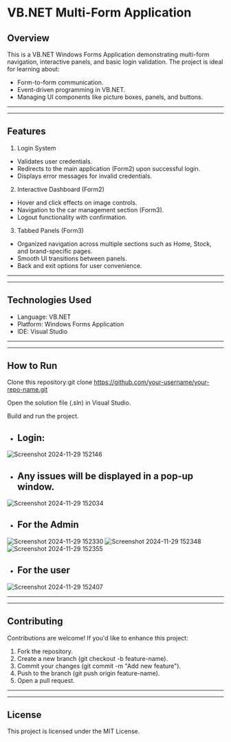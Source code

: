 # VB.NET Multi-Form Application

## Overview
This is a VB.NET Windows Forms Application demonstrating multi-form navigation, interactive panels, and basic login validation. The project is ideal for learning about:
- Form-to-form communication.
- Event-driven programming in VB.NET.
- Managing UI components like picture boxes, panels, and buttons.
  
---
---

## Features
1. Login System
 - Validates user credentials.
 - Redirects to the main application (Form2) upon successful login.
 - Displays error messages for invalid credentials.

2. Interactive Dashboard (Form2)
 - Hover and click effects on image controls.
 - Navigation to the car management section (Form3).
 - Logout functionality with confirmation.

3. Tabbed Panels (Form3)
 - Organized navigation across multiple sections such as Home, Stock, and brand-specific pages.
 - Smooth UI transitions between panels.
 - Back and exit options for user convenience.

---
---

## Technologies Used
- Language: VB.NET
- Platform: Windows Forms Application
- IDE: Visual Studio

---
---

## How to Run
Clone this repository:git clone https://github.com/your-username/your-repo-name.git

Open the solution file (.sln) in Visual Studio.

Build and run the project.

- ## Login:

![Screenshot 2024-11-29 152146](https://github.com/user-attachments/assets/a0ccc9c2-f9d5-4b3b-abf7-45fdca429a56)

- ## Any issues will be displayed in a pop-up window.

![Screenshot 2024-11-29 152034](https://github.com/user-attachments/assets/065ffe2e-337a-4866-b2ca-44693311dc84)

- ## For the Admin

![Screenshot 2024-11-29 152330](https://github.com/user-attachments/assets/fcf528f1-e328-4e2c-a8ce-e48278b6c6e5)
![Screenshot 2024-11-29 152348](https://github.com/user-attachments/assets/96e3529e-8d5b-43db-bb61-f11f02ccf78f)
![Screenshot 2024-11-29 152355](https://github.com/user-attachments/assets/02d16b6f-7ff7-44f8-8301-55e2809cd07b)

- ## For the user

![Screenshot 2024-11-29 152407](https://github.com/user-attachments/assets/66cff054-8545-4720-9995-4d55a3040313)

---
---

## Contributing
Contributions are welcome! If you'd like to enhance this project:

1. Fork the repository.
2. Create a new branch (git checkout -b feature-name).
3. Commit your changes (git commit -m "Add new feature").
4. Push to the branch (git push origin feature-name).
5. Open a pull request.

---
---

## License
This project is licensed under the MIT License.

